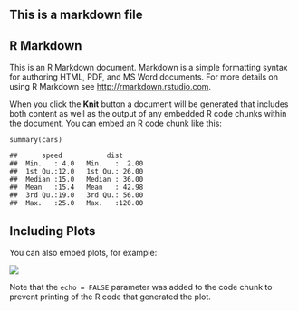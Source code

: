 This is a markdown file
-----------------------

R Markdown
----------

This is an R Markdown document. Markdown is a simple formatting syntax
for authoring HTML, PDF, and MS Word documents. For more details on
using R Markdown see
<a href="http://rmarkdown.rstudio.com" class="uri">http://rmarkdown.rstudio.com</a>.

When you click the **Knit** button a document will be generated that
includes both content as well as the output of any embedded R code
chunks within the document. You can embed an R code chunk like this:

    summary(cars)

    ##      speed           dist       
    ##  Min.   : 4.0   Min.   :  2.00  
    ##  1st Qu.:12.0   1st Qu.: 26.00  
    ##  Median :15.0   Median : 36.00  
    ##  Mean   :15.4   Mean   : 42.98  
    ##  3rd Qu.:19.0   3rd Qu.: 56.00  
    ##  Max.   :25.0   Max.   :120.00

Including Plots
---------------

You can also embed plots, for example:

![](Hello_World_files/figure-markdown_strict/pressure-1.png)

Note that the `echo = FALSE` parameter was added to the code chunk to
prevent printing of the R code that generated the plot.
